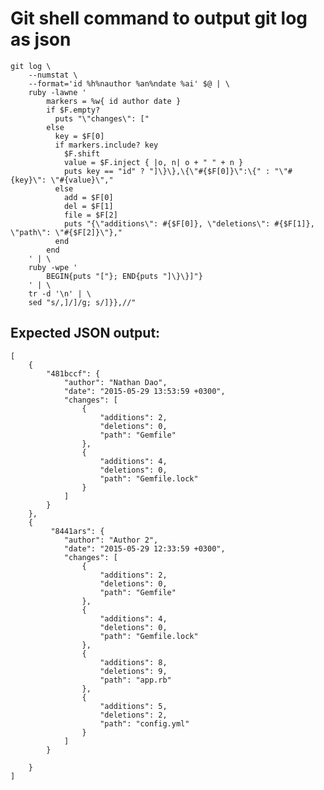 # Git shell command to output git log as json

    git log \
        --numstat \
        --format='id %h%nauthor %an%ndate %ai' $@ | \
        ruby -lawne '
            markers = %w{ id author date }
            if $F.empty?
              puts "\"changes\": ["
            else
              key = $F[0]
              if markers.include? key
                $F.shift
                value = $F.inject { |o, n| o + " " + n }
                puts key == "id" ? "]\}\},\{\"#{$F[0]}\":\{" : "\"#{key}\": \"#{value}\","
              else
                add = $F[0]
                del = $F[1]
                file = $F[2]
                puts "{\"additions\": #{$F[0]}, \"deletions\": #{$F[1]}, \"path\": \"#{$F[2]}\"},"
              end
            end
        ' | \
        ruby -wpe '
            BEGIN{puts "["}; END{puts "]\}\}]"}
        ' | \
        tr -d '\n' | \
        sed "s/,]/]/g; s/]}},//"

## Expected JSON output:

    [
        {
            "481bccf": {
                "author": "Nathan Dao",
                "date": "2015-05-29 13:53:59 +0300",
                "changes": [
                    {
                        "additions": 2,
                        "deletions": 0,
                        "path": "Gemfile"
                    },
                    {
                        "additions": 4,
                        "deletions": 0,
                        "path": "Gemfile.lock"
                    }
                ]
            }
        },
        {
             "8441ars": {
                "author": "Author 2",
                "date": "2015-05-29 12:33:59 +0300",
                "changes": [
                    {
                        "additions": 2,
                        "deletions": 0,
                        "path": "Gemfile"
                    },
                    {
                        "additions": 4,
                        "deletions": 0,
                        "path": "Gemfile.lock"
                    },
                    {
                        "additions": 8,
                        "deletions": 9,
                        "path": "app.rb"
                    },
                    {
                        "additions": 5,
                        "deletions": 2,
                        "path": "config.yml"
                    }
                ]
            }

        }
    ]
